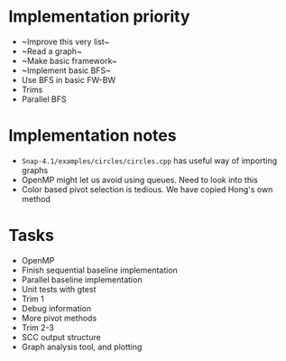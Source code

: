 # Implementation priority
* ~Improve this very list~
* ~Read a graph~
* ~Make basic framework~
* ~Implement basic BFS~
* Use BFS in basic FW-BW
* Trims
* Parallel BFS

# Implementation notes
* `Snap-4.1/examples/circles/circles.cpp` has useful way of importing graphs
* OpenMP might let us avoid using queues. Need to look into this
* Color based pivot selection is tedious. We have copied Hong's own method

# Tasks
* OpenMP
* Finish sequential baseline implementation
* Parallel baseline implementation
* Unit tests with gtest
* Trim 1
* Debug information
* More pivot methods
* Trim 2-3
* SCC output structure
* Graph analysis tool, and plotting
